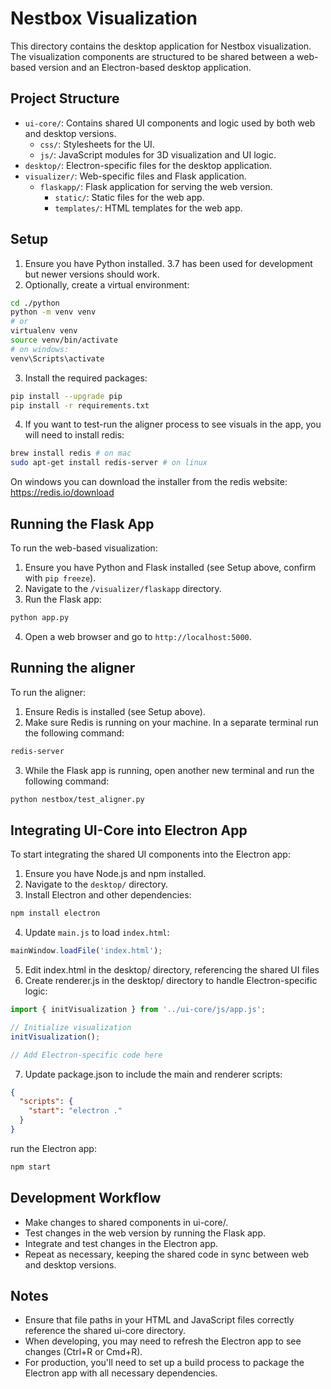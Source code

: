# Nestbox Visualization

This directory contains the desktop application for Nestbox visualization. The visualization components are structured to be shared between a web-based version and an Electron-based desktop application.

## Project Structure

- `ui-core/`: Contains shared UI components and logic used by both web and desktop versions.
  - `css/`: Stylesheets for the UI.
  - `js/`: JavaScript modules for 3D visualization and UI logic.
- `desktop/`: Electron-specific files for the desktop application.
- `visualizer/`: Web-specific files and Flask application.
  - `flaskapp/`: Flask application for serving the web version.
    - `static/`: Static files for the web app.
    - `templates/`: HTML templates for the web app.

## Setup

1. Ensure you have Python installed. 3.7 has been used for development but newer versions should work.
2. Optionally, create a virtual environment:
```bash
cd ./python
python -m venv venv
# or
virtualenv venv
source venv/bin/activate
# on windows:
venv\Scripts\activate
```
3. Install the required packages:
```bash
pip install --upgrade pip
pip install -r requirements.txt
```
4. If you want to test-run the aligner process to see visuals in the app, you will need to install redis:
```bash
brew install redis # on mac
sudo apt-get install redis-server # on linux
```
On windows you can download the installer from the redis website: https://redis.io/download

## Running the Flask App

To run the web-based visualization:

1. Ensure you have Python and Flask installed (see Setup above, confirm with `pip freeze`).
2. Navigate to the `/visualizer/flaskapp` directory.
3. Run the Flask app:
```bash
python app.py
```
4. Open a web browser and go to `http://localhost:5000`.

## Running the aligner

To run the aligner:

1. Ensure Redis is installed (see Setup above).
2. Make sure Redis is running on your machine. In a separate terminal run the following command:
```bash
redis-server
```
3. While the Flask app is running, open another new terminal and run the following command:
```bash
python nestbox/test_aligner.py
```

## Integrating UI-Core into Electron App

To start integrating the shared UI components into the Electron app:

1. Ensure you have Node.js and npm installed.
2. Navigate to the `desktop/` directory.
3. Install Electron and other dependencies:
```bash
npm install electron
```
4. Update `main.js` to load `index.html`:
```javascript
mainWindow.loadFile('index.html');
```
5. Edit index.html in the desktop/ directory, referencing the shared UI files
6. Create renderer.js in the desktop/ directory to handle Electron-specific logic:
```javascript
import { initVisualization } from '../ui-core/js/app.js';

// Initialize visualization
initVisualization();

// Add Electron-specific code here
```
7. Update package.json to include the main and renderer scripts:
```json
{
  "scripts": {
    "start": "electron ."
  }
}
```
run the Electron app:
```bash
npm start
```

## Development Workflow

- Make changes to shared components in ui-core/.
- Test changes in the web version by running the Flask app.
- Integrate and test changes in the Electron app.
- Repeat as necessary, keeping the shared code in sync between web and desktop versions.

## Notes

- Ensure that file paths in your HTML and JavaScript files correctly reference the shared ui-core directory.
- When developing, you may need to refresh the Electron app to see changes (Ctrl+R or Cmd+R).
- For production, you'll need to set up a build process to package the Electron app with all necessary dependencies.

